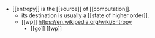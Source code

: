 - [[entropy]] is the [[source]] of [[computation]].
	- its destination is usually a [[state of higher order]].
	- [[wp]] https://en.wikipedia.org/wiki/Entropy
		- [[go]] [[wp]]